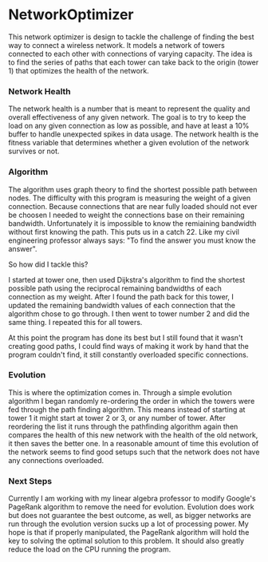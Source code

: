 # NetworkOptimizer


This network optimizer is design to tackle the challenge of finding the best way to connect a wireless network.
It models a network of towers connected to each other with connections of varying capacity. The idea is to find the series of 
paths that each tower can take back to the origin (tower 1) that optimizes the health of the network. 

### Network Health 
The network health is a number that is meant to represent the quality and overall effectiveness of any given network. The goal
is to try to keep the load on any given connection as low as possible, and have at least a 10% buffer to handle unexpected spikes
in data usage. The network health is the fitness variable that determines whether a given evolution of the network survives or not. 

### Algorithm
The algorithm uses graph theory to find the shortest possible path between nodes. The difficulty with this program is measuring the weight
of a given connection. Because connections that are near fully loaded should not ever be choosen I needed to weight the connections 
base on their remaining bandwidth. Unfortunately it is impossible to know the remiaining bandwidth without first knowing the path. This puts
us in a catch 22. Like my civil engineering professor always says: "To find the answer you must know the answer". 

So how did I tackle this?

I started at tower one, then used Dijkstra's algorithm to find the shortest possible path using the reciprocal remaining bandwidths 
of each connection as my weight. After I found the path back for this tower, I updated the remaining bandwidth values of each connection
that the algorithm chose to go through. I then went to tower number 2 and did the same thing. I repeated this for all towers.

At this point the program has done its best but I still found that it wasn't creating good paths, I could find ways of making it work
by hand that the program couldn't find, it still constantly overloaded specific connections.

### Evolution
This is where the optimization comes in. Through a simple evolution algorithm I began randomly re-ordering the order in which the towers
were fed through the path finding algorithm. This means instead of starting at tower 1 it might start at tower 2 or 3, or any number of tower.
After reordering the list it runs through the pathfinding algorithm again then compares the health of this new network with the health 
of the old network, it then saves the better one. In a reasonable amount of time this evolution of the network seems to find good 
setups such that the network does not have any connections overloaded.

### Next Steps
Currently I am working with my linear algebra professor to modify Google's PageRank algorithm to remove the need for evolution. Evolution
does work but does not guarantee the best outcome, as well, as bigger networks are run through the evolution version sucks up a lot
of processing power. My hope is that if properly manipulated, the PageRank algorithm will hold the key to solving the optimal solution
to this problem. It should also greatly reduce the load on the CPU running the program. 
